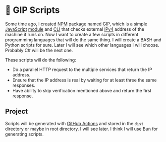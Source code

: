 # 🐷 GIP Scripts

Some time ago, I created [NPM](https://docs.npmjs.com/about-npm) package named [GIP](https://www.npmjs.com/package/gip), which is a simple [JavaScript](https://simple.wikipedia.org/wiki/JavaScript) [module](https://developer.mozilla.org/en-US/docs/Web/JavaScript/Guide/Modules) and [CLI](https://en.wikipedia.org/wiki/Command-line_interface) that checks external [IPv4](https://en.wikipedia.org/wiki/IPv4) address of the machine it runs on. Now I want to create a few scripts in different programming languages that will do the same thing. I will create a BASH and Python scripts for sure. Later I will see which other languages I will choose. Probably C# will be the next one.

These scripts will do the following:

- Do a parallel HTTP request to the multiple services that return the IP address.
- Ensure that the IP address is real by waiting for at least three the same responses.
- Have ability to skip verification mentioned above and return the first response.

## Project

Scripts will be generated with [GitHub Actions](https://docs.github.com/en/actions/about-github-actions/understanding-github-actions) and stored in the `dist` directory or maybe in root directory. I will see later.
I think I will use Bun for generating scripts.
